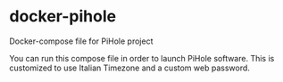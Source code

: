# docker-pihole
Docker-compose file for PiHole project

You can run this compose file in order to launch PiHole software.
This is customized to use Italian Timezone and a custom web password.
